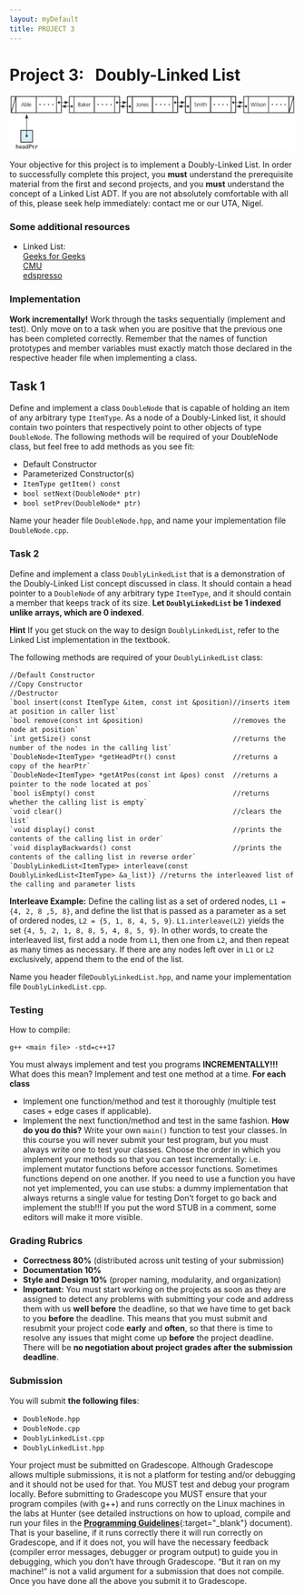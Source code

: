 ```yaml
---  
layout: myDefault
title: PROJECT 3
---  
```


# Project 3: &nbsp; Doubly-Linked List
![Doubly-Linked List](doubly.png)

Your objective for this project is to implement a Doubly-Linked List. In order to successfully complete this project, you **must** understand the prerequisite material from the first and second projects, and you **must** understand the concept of a Linked List ADT. If you are not absolutely comfortable with all of this, please seek help immediately: contact me or our UTA, Nigel.

### Some additional resources
- Linked List:  
    [Geeks for Geeks](https://www.geeksforgeeks.org/linked-list-set-1-introduction/)  
    [CMU](https://www.cs.cmu.edu/~adamchik/15-121/lectures/Linked%20Lists/linked%20lists.html)  
    [edspresso](https://www.educative.io/edpresso/what-is-a-linked-list)

### Implementation
**Work incrementally!** Work through the tasks sequentially (implement and test). Only move on to a task when you are positive that the previous one has been completed correctly. Remember that the names of function prototypes and member variables must exactly match those declared in the respective header file when implementing a class.

## Task 1
Define and implement a class `DoubleNode` that is capable of holding an item of any arbitrary type `ItemType`. As a node of a Doubly-Linked list, it should contain two pointers that respectively point to other objects of type `DoubleNode`. The following methods will be required of your DoubleNode class, but feel free to add methods as you see fit:
- Default Constructor
- Parameterized Constructor(s)
- `ItemType getItem() const`
- `bool setNext(DoubleNode* ptr)`
- `bool setPrev(DoubleNode* ptr)`

Name your header file `DoubleNode.hpp`, and name your implementation file `DoubleNode.cpp`.

### Task 2
Define and implement a class `DoublyLinkedList` that is a demonstration of the Doubly-Linked List concept discussed in class. It should contain a head pointer to a `DoubleNode` of any arbitrary type `ItemType`, and it should contain a member that keeps track of its size. **Let `DoublyLinkedList` be 1 indexed unlike arrays, which are 0 indexed**.  
  
**Hint** If you get stuck on the way to design `DoublyLinkedList`, refer to the Linked List implementation in the textbook.  
  
The following methods are required of your `DoublyLinkedList` class:
```
//Default Constructor
//Copy Constructor
//Destructor
`bool insert(const ItemType &item, const int &position)//inserts item at position in caller list`
`bool remove(const int &position)			           //removes the node at position`
`int getSize() const					               //returns the number of the nodes in the calling list`
`DoubleNode<ItemType> *getHeadPtr() const              //returns a copy of the hearPtr`
`DoubleNode<ItemType> *getAtPos(const int &pos) const  //returns a pointer to the node located at pos`
`bool isEmpty() const                                  //returns whether the calling list is empty`
`void clear()                                          //clears the list`
`void display() const                                  //prints the contents of the calling list in order`
`void displayBackwards() const                         //prints the contents of the calling list in reverse order`
`DoublyLinkedList<ItemType> interleave(const DoublyLinkedList<ItemType> &a_list)} //returns the interleaved list of the calling and parameter lists
```

**Interleave Example:** Define the calling list as a set of ordered nodes, `L1 = {4, 2, 8 ,5, 8}`, and define the list that is passed as a parameter as a set of ordered nodes, `L2 = {5, 1, 8, 4, 5, 9}`. `L1.interleave(L2)` yields the set `{4, 5, 2, 1, 8, 8, 5, 4, 8, 5, 9}`. In other words, to create the interleaved list, first add a node from `L1`, then one from `L2`, and then repeat as many times as necessary. If there are any nodes left over in `L1` or `L2` exclusively, append them to the end of the list.  
  
Name you header file`DoublyLinkedList.hpp`, and name your implementation file `DoublyLinkedList.cpp`.

### Testing
How to compile:
```
g++ <main file> -std=c++17
```
You must always implement and test you programs **INCREMENTALLY!!!**
What does this mean? Implement and test one method at a time.
**For each class**
- Implement one function/method and test it thoroughly (multiple test cases + edge cases if applicable).
- Implement the next function/method and test in the same fashion.
**How do you do this?** Write your own `main()` function to test your classes. In this course you will never submit your test program, but you must always write one to test your classes. Choose the order in which you implement your methods so that you can test incrementally: i.e. implement mutator functions before accessor functions. Sometimes functions depend on one another. If you need to use a function you have not yet implemented, you can use stubs: a dummy implementation that always returns a single value for testing Don’t forget to go back and implement the stub!!! If you put the word STUB in a comment, some editors will make it more visible.

### Grading Rubrics
- **Correctness 80%** (distributed across unit testing of your submission)  
- **Documentation 10%**  
- **Style and Design 10%** (proper naming, modularity, and organization)  
- **Important:** You must start working on the projects as soon as they are assigned to detect any problems with submitting your code and address them with us **well before** the deadline, so that we have time to get back to you **before** the deadline.  This means that you must submit and resubmit your project code **early** and **often**, so that there is time to resolve any issues that might come up **before** the project deadline.  
There will be **no negotiation about project grades after the submission deadline**.  
  
### Submission
You will submit **the following files**:
- `DoubleNode.hpp`  
- `DoubleNode.cpp`
- `DoublyLinkedList.cpp`
- `DoublyLinkedList.hpp`

Your project must be submitted on Gradescope. Although Gradescope allows multiple submissions, it is not a platform for testing and/or debugging and it should not be used for that. You MUST test and debug your program locally. Before submitting to Gradescope you MUST ensure that your program compiles (with g++) and runs correctly on the Linux machines in the labs at Hunter (see detailed instructions on how to upload, compile and run your files in the [**Programming Guidelines**](programming_guidelines.html){:target="_blank"} document). That is your baseline, if it runs correctly there it will run correctly on Gradescope, and if it does not, you will have the necessary feedback (compiler error messages, debugger or program output) to guide you in debugging, which you don’t have through Gradescope. “But it ran on my machine!” is not a valid argument for a submission that does not compile. Once you have done all the above you submit it to Gradescope.  
  
  
  
  
